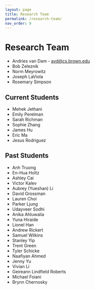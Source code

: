 ```yaml
---
layout: page
title: Research Team
permalink: /research-team/
nav_order: 9
---
```


# Research Team
- Andries van Dam - avd@cs.brown.edu
- Bob Zeleznik
- Norm Meyrowitz
- Joseph LaViola
- Rosemary Simpson

## Current Students
- Mehek Jethani
- Emily Perelman
- Sarah Richman
- Sophie Zhang
- James Hu
- Eric Ma
- Jesus Rodriguez

## Past Students
- Anh Truong
- En-Hua Holtz
- Ashley Cai
- Victor Kalev
- Aubrey (Yueshan) Li
- David Grossman
- Lauren Choi
- Parker Ljung
- Udayveer Sodhi
- Anika Ahluwalia
- Yuna Hiraide
- Lionel Han
- Andrew Rickert
- Samuel Wilkins
- Stanley Yip
- Trent Green
- Tyler Schicke
- Naafiyan Ahmed
- Jenny Yu
- Vivian Li
- Geireann Lindfield Roberts
- Michael Foiani
- Brynn Chernosky




